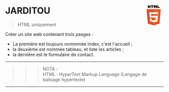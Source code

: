 # **JARDITOU**  <img align="right" src="../../src/img/HTML5.png" alt="HTML" title="HTML" widht="auto" height="64px">


> HTML uniquement

Créer un site web contenant trois pasges :
- La première est toujours nommmée index, c'est l'accueil ;
- la deuxième est nommée tableau, et liste les articles ;
- la dernière est le formulaire de contact.

___
>>> NOTA :  
    HTML : HyperText Markup Language (Langage de balisage hypertexte)
___